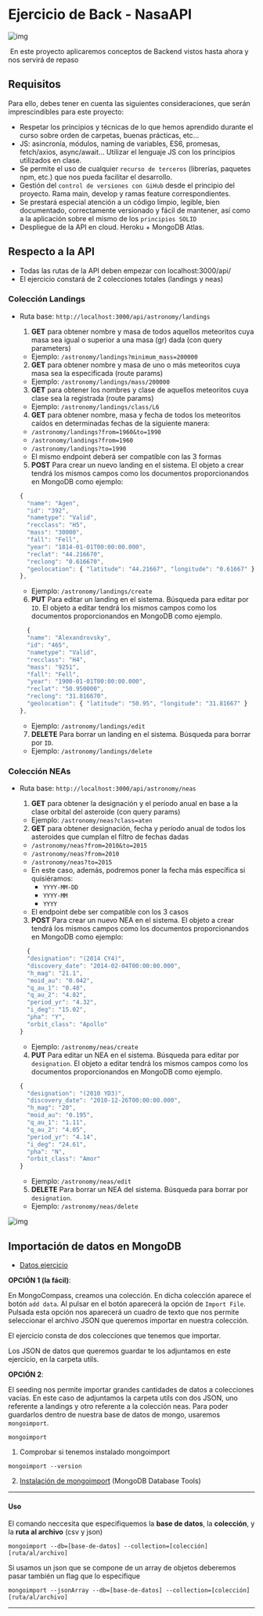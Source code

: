 # Ejercicio de Back - NasaAPI

![img](../../assets/back/ejercicioNasa/astronaut.gif)

​
En este proyecto aplicaremos conceptos de Backend vistos hasta ahora y nos servirá de repaso

## Requisitos
Para ello, debes tener en cuenta las siguientes consideraciones, que serán imprescindibles para este proyecto: 
​
- Respetar los principios y técnicas de lo que hemos aprendido durante el curso sobre orden de carpetas, buenas prácticas, etc...
- JS: asincronía, módulos, naming de variables, ES6, promesas, fetch/axios, async/await... Utilizar el lenguaje JS con los principios utilizados en clase. 
- Se permite el uso de cualquier `recurso de terceros` (librerías, paquetes npm, etc.) que nos pueda facilitar el desarrollo.
- Gestión del `control de versiones con GiHub` desde el principio del proyecto. Rama main, develop y ramas feature correspondientes.
- Se prestará especial atención a un código limpio, legible, bien documentado, correctamente versionado y fácil de mantener, así como a la aplicación sobre el mismo de los `principios SOLID`
- Despliegue de la API en cloud. Heroku + MongoDB Atlas.
​
 ## Respecto a la API 
 
- Todas las rutas de la API deben empezar con localhost:3000/api/
- El ejercicio constará de 2 colecciones totales (landings y neas)
​
### Colección Landings

- Ruta base: `http://localhost:3000/api/astronomy/landings`
​
  1. **GET** para obtener nombre y masa de todos aquellos meteoritos cuya masa sea igual o superior a una masa (gr) dada (con query parameters)
​
  - Ejemplo: `/astronomy/landings?minimum_mass=200000`
​
  2. **GET** para obtener nombre y masa de uno o más meteoritos cuya masa sea la especificada (route params)
​
  - Ejemplo: `/astronomy/landings/mass/200000`
​
  3. **GET** para obtener los nombres y clase de aquellos meteoritos cuya clase sea la registrada (route params)
​
  - Ejemplo: `/astronomy/landings/class/L6`
​
  4. **GET** para obtener nombre, masa y fecha de todos los meteoritos caídos en determinadas fechas de la siguiente manera:
​
  - `/astronomy/landings?from=1960&to=1990`
  - `/astronomy/landings?from=1960`
  - `/astronomy/landings?to=1990`
  - El mismo endpoint deberá ser compatible con las 3 formas

  5. **POST** Para crear un nuevo landing en el sistema. El objeto a crear tendrá los mismos campos como los documentos proporcionandos en MongoDB como ejemplo:

  ```javascript
  {
    "name": "Agen",
    "id": "392",
    "nametype": "Valid",
    "recclass": "H5",
    "mass": "30000",
    "fall": "Fell",
    "year": "1814-01-01T00:00:00.000",
    "reclat": "44.216670",
    "reclong": "0.616670",
    "geolocation": { "latitude": "44.21667", "longitude": "0.61667" }
  },
  ```
  - Ejemplo: `/astronomy/landings/create`

  6. **PUT** Para editar un landing en el sistema. Búsqueda para editar por `ID`. El objeto a editar tendrá los mismos campos como los documentos proporcionandos en MongoDB como ejemplo.

  ```javascript
    {
    "name": "Alexandrovsky",
    "id": "465",
    "nametype": "Valid",
    "recclass": "H4",
    "mass": "9251",
    "fall": "Fell",
    "year": "1900-01-01T00:00:00.000",
    "reclat": "50.950000",
    "reclong": "31.816670",
    "geolocation": { "latitude": "50.95", "longitude": "31.81667" }
  },
  ```
   - Ejemplo: `/astronomy/landings/edit`
  
  7. **DELETE** Para borrar un landing en el sistema. Búsqueda para borrar por `ID`.

   - Ejemplo: `/astronomy/landings/delete`
​
### Colección NEAs

- Ruta base: `http://localhost:3000/api/astronomy/neas`
​
  1. **GET** para obtener la designación y el período anual en base a la clase orbital del asteroide (con query params)
​
  - Ejemplo: `/astronomy/neas?class=aten`
​
  2. **GET** para obtener designación, fecha y período anual de todos los asteroides que cumplan el filtro de fechas dadas
​
  - `/astronomy/neas?from=2010&to=2015`
  - `/astronomy/neas?from=2010`
  - `/astronomy/neas?to=2015`
  - En este caso, además, podremos poner la fecha más específica si quisiéramos:
    - `YYYY-MM-DD`
    - `YYYY-MM`
    - `YYYY`
  - El endpoint debe ser compatible con los 3 casos

  3. **POST** Para crear un nuevo NEA en el sistema. El objeto a crear tendrá los mismos campos como los documentos proporcionandos en MongoDB como ejemplo:
  ```javascript
    {
    "designation": "(2014 CY4)",
    "discovery_date": "2014-02-04T00:00:00.000",
    "h_mag": "21.1",
    "moid_au": "0.042",
    "q_au_1": "0.48",
    "q_au_2": "4.82",
    "period_yr": "4.32",
    "i_deg": "15.02",
    "pha": "Y",
    "orbit_class": "Apollo"
  }
  ```
  - Ejemplo: `/astronomy/neas/create`

  4. **PUT** Para editar un NEA en el sistema. Búsqueda para editar por `designation`. El objeto a editar tendrá los mismos campos como los documentos proporcionandos en MongoDB como ejemplo.
  ```javascript
  {
    "designation": "(2010 YD3)",
    "discovery_date": "2010-12-26T00:00:00.000",
    "h_mag": "20",
    "moid_au": "0.195",
    "q_au_1": "1.11",
    "q_au_2": "4.05",
    "period_yr": "4.14",
    "i_deg": "24.61",
    "pha": "N",
    "orbit_class": "Amor"
  }
  ```
  - Ejemplo: `/astronomy/neas/edit`

  5. **DELETE** Para borrar un NEA del sistema. Búsqueda para borrar por `designation`.

  - Ejemplo: `/astronomy/neas/delete` 

 ![img](../../assets/back/ejercicioNasa/nasa.jpg)


## Importación de datos en MongoDB

- [Datos ejercicio](../../utils/ejercicioNasa)


**OPCIÓN 1 (la fácil)**:

En MongoCompass, creamos una colección. En dicha colección aparece el botón `add data`. Al pulsar en el botón aparecerá la opción de `Import File`. Pulsada esta opción nos aparecerá un cuadro de texto que nos permite seleccionar el archivo JSON que queremos importar en nuestra colección.

El ejercicio consta de dos colecciones que tenemos que importar. 

Los JSON de datos que queremos guardar te los adjuntamos en este ejercicio, en la carpeta utils. 

**OPCIÓN 2**:

El seeding nos permite importar grandes cantidades de datos a colecciones vacías. En este caso de adjuntamos la carpeta utils con dos JSON, uno referente a landings y otro referente a la colección neas. Para poder guardarlos dentro de nuestra base de datos de mongo, usaremos `mongoimport`.

```
mongoimport
```
1. Comprobar si tenemos instalado mongoimport

```
mongoimport --version
```
2. [Instalación de mongoimport]('https://docs.mongodb.com/database-tools/installation/installation/') (MongoDB Database Tools)

***

#### Uso
El comando neccesita que especifiquemos la __base de datos__, la __colección__, y la __ruta al archivo__ (csv y json)

```
mongoimport --db=[base-de-datos] --collection=[colección] [ruta/al/archivo]
```
Si usamos un json que se compone de un array de objetos deberemos pasar también un flag que lo especifique

```
mongoimport --jsonArray --db=[base-de-datos] --collection=[colección] [ruta/al/archivo]
```
***